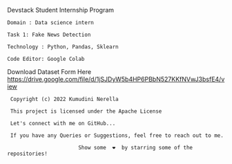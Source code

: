 Devstack Student Internship Program

    Domain : Data science intern

    Task 1: Fake News Detection

    Technology : Python, Pandas, Sklearn

    Code Editor: Google Colab

Download Dataset Form Here
        https://drive.google.com/file/d/1jSJDyW5b4HP6PBbN527KKfNVwJ3bsfE4/view

     Copyright (c) 2022 Kumudini Nerella

     This project is licensed under the Apache License

     Let's connect with me on GitHub...

     If you have any Queries or Suggestions, feel free to reach out to me.

                           Show some  ❤️  by starring some of the repositories!

